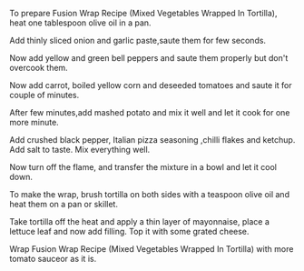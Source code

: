 To prepare Fusion Wrap Recipe (Mixed Vegetables Wrapped In Tortilla), heat one tablespoon olive oil in a pan.

Add thinly sliced onion and garlic paste,saute them for few seconds.

Now add yellow and green bell peppers and saute them properly but don't overcook them.

Now add carrot, boiled yellow corn and deseeded tomatoes and saute it for couple of minutes.

After few minutes,add mashed potato and mix it well and let it cook for one more minute.

Add crushed black pepper, Italian pizza seasoning ,chilli flakes and ketchup. Add salt to taste. Mix everything well.

Now turn off the flame, and transfer the mixture in a bowl and let it cool down.

To make the wrap, brush tortilla on both sides with a teaspoon olive oil and heat them on a pan or skillet.

Take tortilla off the heat and apply a thin layer of mayonnaise, place a lettuce leaf and now add filling. Top it with some grated cheese.

Wrap Fusion Wrap Recipe (Mixed Vegetables Wrapped In Tortilla) with more tomato sauceor as it is.